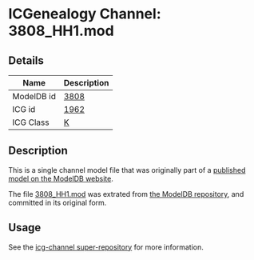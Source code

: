# ICGenealogy Channel: 3808\_HH1.mod

## Details

Name | Description
---- | -----------
ModelDB id | [3808](http://senselab.med.yale.edu/ModelDB/ShowModel.cshtml?model=3808)
ICG id | [1962](http://icg.neurotheory.ox.ac.uk/channels/1/1962)
ICG Class | [K](http://icg.neurotheory.ox.ac.uk/channels/1)

## Description

This is a single channel model file that was originally part of a [published model on the ModelDB website](http://senselab.med.yale.edu/mModelDB/ShowModel.cshtml?model=3808).

The file [3808\_HH1.mod](3808_HH1.mod) was extrated from [the ModelDB repository](http://senselab.med.yale.edu/ModelDB/ShowModel.cshtml?model=3808), and committed in its original form.

## Usage

See the [icg-channel super-repository](https://github.com/icgenealogy/icg-channels) for more information.